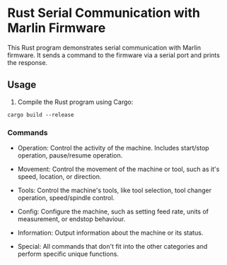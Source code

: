 # Rust Serial Communication with Marlin Firmware

This Rust program demonstrates serial communication with Marlin firmware. It sends a command to the firmware via a serial port and prints the response.

## Usage

1. Compile the Rust program using Cargo:

```cargo build --release```

### Commands

- Operation: Control the activity of the machine. Includes start/stop operation, pause/resume operation.

- Movement: Control the movement of the machine or tool, such as it's speed, location, or direction.

- Tools: Control the machine's tools, like tool selection, tool changer operation, speed/spindle control.

- Config: Configure the machine, such as setting feed rate, units of measurement, or endstop behaviour.

- Information: Output information about the machine or its status.

- Special: All commands that don't fit into the other categories and perform specific unique functions.